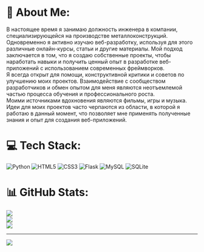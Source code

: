 # 💫 About Me:
В настоящее время я занимаю должность инженера в компании, специализирующейся на производстве металлоконструкций. Одновременно я активно изучаю веб-разработку, используя для этого различные онлайн-курсы, статьи и другие материалы. Мой подход заключается в том, что я создаю собственные проекты, чтобы наработать навыки и получить ценный опыт в разработке веб-приложений с использованием современных фреймворков.<br>Я всегда открыт для помощи, конструктивной критики и советов по улучшению моих проектов. Взаимодействие с сообществом разработчиков и обмен опытом для меня являются неотъемлемой частью процесса обучения и профессионального роста.<br>Моими источниками вдохновения являются фильмы, игры и музыка. Идеи для моих проектов часто черпаются из области, в которой я работаю в данный момент, что позволяет мне применять полученные знания и опыт для создания веб-приложений.


# 💻 Tech Stack:
![Python](https://img.shields.io/badge/python-3670A0?style=for-the-badge&logo=python&logoColor=ffdd54) ![HTML5](https://img.shields.io/badge/html5-%23E34F26.svg?style=for-the-badge&logo=html5&logoColor=white) ![CSS3](https://img.shields.io/badge/css3-%231572B6.svg?style=for-the-badge&logo=css3&logoColor=white) ![Flask](https://img.shields.io/badge/flask-%23000.svg?style=for-the-badge&logo=flask&logoColor=white) ![MySQL](https://img.shields.io/badge/mysql-%2300000f.svg?style=for-the-badge&logo=mysql&logoColor=white) ![SQLite](https://img.shields.io/badge/sqlite-%2307405e.svg?style=for-the-badge&logo=sqlite&logoColor=white)
# 📊 GitHub Stats:
![](https://github-readme-stats.vercel.app/api?username=Furiwarius&theme=dark&hide_border=false&include_all_commits=true&count_private=true)<br/>
![](https://github-readme-streak-stats.herokuapp.com/?user=Furiwarius&theme=dark&hide_border=false)<br/>
![](https://github-readme-stats.vercel.app/api/top-langs/?username=Furiwarius&theme=dark&hide_border=false&include_all_commits=true&count_private=true&layout=compact)

---
[![](https://visitcount.itsvg.in/api?id=Furiwarius&icon=0&color=12)](https://visitcount.itsvg.in)

<!-- Proudly created with GPRM ( https://gprm.itsvg.in ) -->

